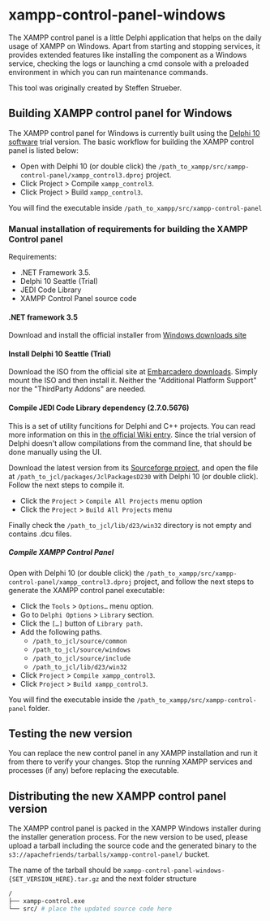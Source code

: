 xampp-control-panel-windows
===========================

The XAMPP control panel is a little Delphi application that helps on the daily usage of XAMPP on Windows. Apart from starting and stopping services, it provides extended features like installing the component as a Windows service, checking the logs or launching a cmd console with a preloaded environment in which you can run maintenance commands.

This tool was originally created by Steffen Strueber.

## Building XAMPP control panel for Windows

The XAMPP control panel for Windows is currently built using the [Delphi 10 software](https://downloads.embarcadero.com/Item/30352) trial version. The basic workflow for building the XAMPP control panel is listed below:

- Open with Delphi 10 (or double click) the `/path_to_xampp/src/xampp-control-panel/xampp_control3.dproj` project.
- Click Project > Compile `xampp_control3`.
- Click Project > Build `xampp_control3`.

You will find the executable inside `/path_to_xampp/src/xampp-control-panel`

### Manual installation of requirements for building the XAMPP Control panel

Requirements:

- .NET Framework 3.5.
- Delphi 10 Seattle (Trial)
- JEDI Code Library
- XAMPP Control Panel source code

#### .NET framework 3.5

Download and install the official installer from [Windows downloads site](https://www.microsoft.com/en-us/download/details.aspx?id=25150)

#### Install Delphi 10 Seattle (Trial)

Download the ISO from the official site at [Embarcadero downloads](https://downloads.embarcadero.com/Item/30352). Simply mount the ISO and then install it. Neither the "Additional Platform Support" nor the "ThirdParty Addons" are needed.

#### Compile JEDI Code Library dependency (2.7.0.5676)

This is a set of utility funcitions for Delphi and C++ projects. You can read more information on this in [the official Wiki entry](https://wiki.delphi-jedi.org/wiki/JEDI_Code_Library). Since the trial version of Delphi doesn't allow compilations from the command line, that should be done manually using the UI.

Download the latest version from its [Sourceforge project](https://sourceforge.net/projects/jcl/files/JCL%20Releases/), and open the file at `/path_to_jcl/packages/JclPackagesD230` with Delphi 10 (or double click). Follow the next steps to compile it.

* Click the `Project` > `Compile All Projects` menu option
* Click the `Project` > `Build All Projects` menu

Finally check the `/path_to_jcl/lib/d23/win32` directory is not empty and contains .dcu files.

##### Compile XAMPP Control Panel

Open with Delphi 10 (or double click) the `/path_to_xampp/src/xampp-control-panel/xampp_control3.dproj` project, and follow the next steps to generate the XAMPP control panel executable:

* Click the `Tools` > `Options…` menu option.
* Go to `Delphi Options` > `Library` section.
* Click the `[…]` button of `Library path`.
* Add the following paths.
  * `/path_to_jcl/source/common`
  * `/path_to_jcl/source/windows`
  * `/path_to_jcl/source/include`
  * `/path_to_jcl/lib/d23/win32`
* Click `Project` > `Compile xampp_control3`.
* Click `Project` > `Build xampp_control3`.

You will find the executable inside the `/path_to_xampp/src/xampp-control-panel` folder.

## Testing the new version

You can replace the new control panel in any XAMPP installation and run it from there to verify your changes. Stop the running XAMPP services and processes (if any) before replacing the executable.

## Distributing the new XAMPP control panel version

The XAMPP control panel is packed in the XAMPP Windows installer during the installer generation process. For the new version to be used, please upload a tarball including the source code and the generated binary to the `s3://apachefriends/tarballs/xampp-control-panel/` bucket.

The name of the tarball should be `xampp-control-panel-windows-{SET_VERSION_HERE}.tar.gz` and the next folder structure

```bash
/
├── xampp-control.exe
└── src/ # place the updated source code here
```
